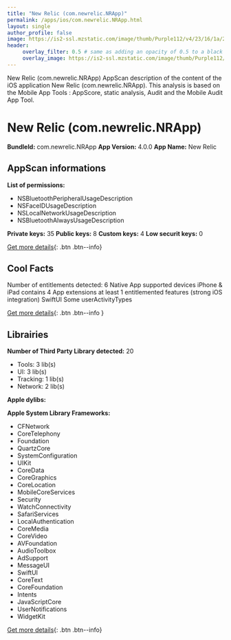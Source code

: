```yaml
---
title: "New Relic (com.newrelic.NRApp)"
permalink: /apps/ios/com.newrelic.NRApp.html
layout: single
author_profile: false
image: https://is2-ssl.mzstatic.com/image/thumb/Purple112/v4/23/16/1a/23161acb-c62d-3ff1-9f69-c622b9f32779/AppIcon-1x_U007emarketing-0-10-0-85-220.png/512x512bb.jpg
header: 
     overlay_filter: 0.5 # same as adding an opacity of 0.5 to a black background
     overlay_image: https://is2-ssl.mzstatic.com/image/thumb/Purple112/v4/23/16/1a/23161acb-c62d-3ff1-9f69-c622b9f32779/AppIcon-1x_U007emarketing-0-10-0-85-220.png/512x512bb.jpg
---
```

New Relic (com.newrelic.NRApp) AppScan description of the content of the iOS application New Relic (com.newrelic.NRApp). This analysis is based on the Mobile App Tools : AppScore, static analysis, Audit and the Mobile Audit App Tool.

# New Relic (com.newrelic.NRApp)

**BundleId:** com.newrelic.NRApp
**App Version:** 4.0.0
**App Name:** New Relic


## AppScan informations 

**List of permissions:** 
- NSBluetoothPeripheralUsageDescription
- NSFaceIDUsageDescription
- NSLocalNetworkUsageDescription
- NSBluetoothAlwaysUsageDescription
  
  
**Private keys:** 35
**Public keys:** 8
**Custom keys:** 4
**Low securit keys:** 0
  
[Get more details](/pricing.html){: .btn .btn--info}

## Cool Facts

Number of entitlements detected: 6
Native App
supported devices iPhone & iPad
contains 4 App extensions
at least 1 entitlemented features (strong iOS integration)
SwiftUI
Some userActivityTypes
  
[Get more details](/pricing.html){: .btn .btn--info }

## Librairies 
**Number of Third Party Library detected:** 20
- Tools: 3 lib(s)
- UI: 3 lib(s)
- Tracking: 1 lib(s)
- Network: 2 lib(s)


**Apple dylibs:**


**Apple System Library Frameworks:**
- CFNetwork
- CoreTelephony
- Foundation
- QuartzCore
- SystemConfiguration
- UIKit
- CoreData
- CoreGraphics
- CoreLocation
- MobileCoreServices
- Security
- WatchConnectivity
- SafariServices
- LocalAuthentication
- CoreMedia
- CoreVideo
- AVFoundation
- AudioToolbox
- AdSupport
- MessageUI
- SwiftUI
- CoreText
- CoreFoundation
- Intents
- JavaScriptCore
- UserNotifications
- WidgetKit


  
[Get more details](/pricing.html){: .btn .btn--info}

